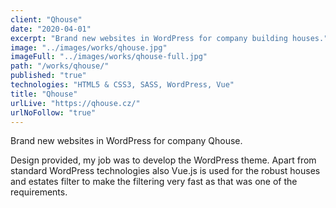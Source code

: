 ```yaml
---
client: "Qhouse"
date: "2020-04-01"
excerpt: "Brand new websites in WordPress for company building houses."
image: "../images/works/qhouse.jpg"
imageFull: "../images/works/qhouse-full.jpg"
path: "/works/qhouse/"
published: "true"
technologies: "HTML5 & CSS3, SASS, WordPress, Vue"
title: "Qhouse"
urlLive: "https://qhouse.cz/"
urlNoFollow: "true"
---
```


Brand new websites in WordPress for company Qhouse.

Design provided, my job was to develop the WordPress theme. Apart from standard WordPress technologies also Vue.js is used for the robust houses and estates filter to make the filtering very fast as that was one of the requirements.
